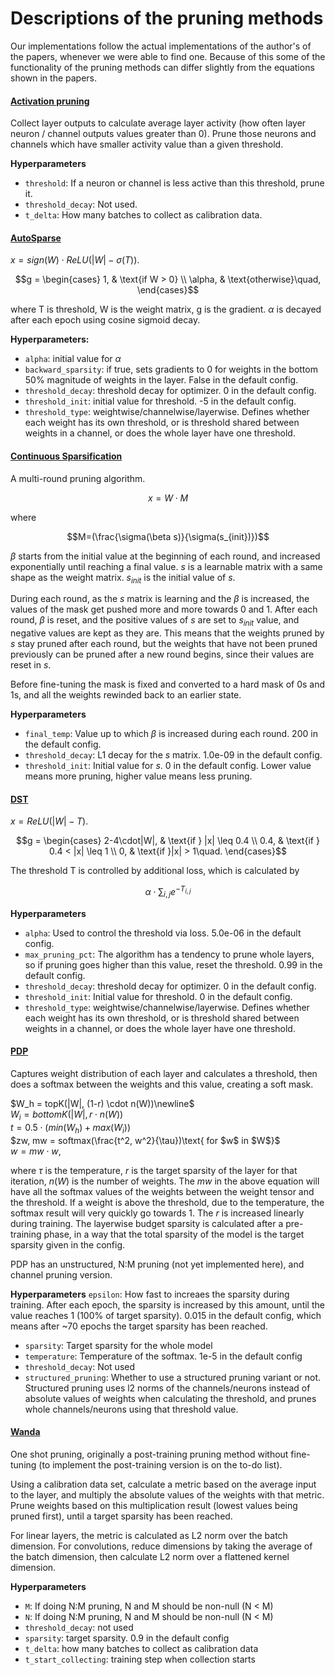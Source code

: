# Descriptions of the pruning methods

Our implementations follow the actual implementations of the author's of the papers, whenever we were able to find one. Because of this some of the functionality of the pruning methods can differ slightly from the equations shown in the papers.

#### [Activation pruning](https://arxiv.org/abs/1903.04476)
Collect layer outputs to calculate average layer activity (how often layer neuron / channel outputs values greater than 0). Prune those neurons and channels which have smaller activity value than a given threshold.

**Hyperparameters**
- `threshold`: If a neuron or channel is less active than this threshold, prune it.
- `threshold_decay`: Not used.
- `t_delta`: How many batches to collect as calibration data.

#### [AutoSparse](https://arxiv.org/abs/2304.06941)
$x = sign(W) \cdot ReLU(|W| - \sigma(T))$.
```math
g = \begin{cases}
    1, & \text{if W > 0} \\
    \alpha, & \text{otherwise}\quad,
\end{cases}
```
where T is threshold, W is the weight matrix, g is the gradient.
 $\alpha$ is decayed after each epoch using cosine sigmoid decay.

**Hyperparameters:**
- `alpha`: initial value for $\alpha$
- `backward_sparsity`: if true, sets gradients to 0 for weights in the bottom 50% magnitude of weights in the layer. False in the default config.
- `threshold_decay`: threshold decay for optimizer. 0 in the default config.
- `threshold_init`: initial value for threshold. -5 in the default config.
- `threshold_type`: weightwise/channelwise/layerwise. Defines whether each weight has its own threshold, or is threshold shared between weights in a channel, or does the whole layer have one threshold.

#### [Continuous Sparsification](https://arxiv.org/abs/1912.04427)
A multi-round pruning algorithm.
```math
 x = W\cdot M
```
where
```math
M=(\frac{\sigma(\beta s)}{\sigma(s_{init})})
```
$\beta$ starts from the initial value at the beginning of each round, and increased exponentially until reaching a final value. $s$ is a learnable matrix with a same shape as the weight matrix. $s_{init}$ is the initial value of $s$.

During each round, as the $s$ matrix is learning and the $\beta$ is increased, the values of the mask get pushed more and more towards 0 and 1. After each round, $\beta$ is reset, and the positive values of $s$ are set to $s_{init}$ value, and negative values are kept as they are. This means that the weights pruned by $s$ stay pruned after each round, but the weights that have not been pruned previously can be pruned after a new round begins, since their values are reset in $s$.

Before fine-tuning the mask is fixed and converted to a hard mask of 0s and 1s, and all the weights rewinded back to an earlier state.

**Hyperparameters**
- `final_temp`: Value up to which $\beta$ is increased during each round. 200 in the default config.
- `threshold_decay`: L1 decay for the $s$ matrix. 1.0e-09 in the default config.
- `threshold_init`: Initial value for $s$. 0 in the default config. Lower value means more pruning, higher value means less pruning.


#### [DST](https://arxiv.org/abs/2005.06870)
$x = ReLU(|W| - T)$.
```math
g = \begin{cases}
    2-4\cdot|W|, & \text{if } |x| \leq 0.4 \\
    0.4, & \text{if } 0.4 < |x| \leq 1 \\
    0, & \text{if }|x| > 1\quad.
\end{cases}
```
The threshold T is controlled by additional loss, which is calculated by
```math
\alpha \cdot \sum_{i,j}{e^{-T_{i,j}}}
```

**Hyperparameters**
- `alpha`: Used to control the threshold via loss. 5.0e-06 in the default config.
- `max_pruning_pct`: The algorithm has a tendency to prune whole layers, so if pruning goes higher than this value, reset the threshold. 0.99 in the default config.
- `threshold_decay`: threshold decay for optimizer. 0 in the default config.
- `threshold_init`: Initial value for threshold. 0 in the default config.
- `threshold_type`: weightwise/channelwise/layerwise. Defines whether each weight has its own threshold, or is threshold shared between weights in a channel, or does the whole layer have one threshold.



#### [PDP](https://arxiv.org/abs/2305.11203)
Captures weight distribution of each layer and calculates a threshold, then does a softmax between the weights and this value, creating a soft mask.


$`W_h = topK(|W|, (1-r) \cdot n(W))\newline`$\
$`W_i = bottomK(|W|, r \cdot n(W))`$\
$`t = 0.5 \cdot (min(W_h) + max(W_i))`$\
$`zw, mw = softmax(\frac{t^2, w^2}{\tau})\text{ for $w$ in $W$}`$\
$`w = mw \cdot w`$,

where $\tau$ is the temperature, $r$ is the target sparsity of the layer for that iteration, $n(W)$ is the number of weights. The $mw$ in the above equation will have all the softmax values of the weights between the weight tensor and the threshold. If a weight is above the threshold, due to the temperature, the softmax result will very quickly go towards 1. The $r$ is increased linearly during training. The layerwise budget sparsity is calculated after a pre-training phase, in a way that the total sparsity of the model is the target sparsity given in the config.

PDP has an unstructured, N:M pruning (not yet implemented here), and channel pruning version.

**Hyperparameters**
  `epsilon`: How fast to increaes the sparsity during training. After each epoch, the sparsity is increased by this amount, until the value reaches 1 (100% of target sparsity). 0.015 in the default config, which means after ~70 epochs the target sparsity has been reached.
- `sparsity`: Target sparsity for the whole model
- `temperature`: Temperature of the softmax. 1e-5 in the default config
- `threshold_decay`: Not used
- `structured_pruning`: Whether to use a structured pruning variant or not. Structured pruning uses l2 norms of the channels/neurons instead of absolute values of weights when calculating the threshold, and prunes whole channels/neurons using that threshold value.

#### [Wanda](https://arxiv.org/abs/2306.11695)
One shot pruning, originally a post-training pruning method without fine-tuning (to implement the post-training version is on the to-do list).

Using a calibration data set, calculate a metric based on the average input to the layer, and multiply the absolute values of the weights with that metric. Prune weights based on this multiplication result (lowest values being pruned first), until a target sparsity has been reached.

For linear layers, the metric is calculated as L2 norm over the batch dimension. For convolutions, reduce dimensions by taking the average of the batch dimension, then calculate L2 norm over a flattened kernel dimension.

**Hyperparameters**
- `M`: If doing N:M pruning, N and M should be non-null (N < M)
- `N`: If doing N:M pruning, N and M should be non-null (N < M)
- `threshold_decay`: not used
- `sparsity`: target sparsity. 0.9 in the default config
- `t_delta`: how many batches to collect as calibration data
- `t_start_collecting`: training step when collection starts
